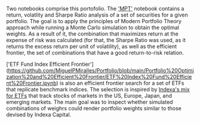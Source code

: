 Two notebooks comprise this portofolio. The ['MPT'](https://github.com/MiguelPMiralles/Portfolio/blob/main/Portfolio%20Optimization%20and%20Efficient%20Frontier/MPT.ipynb) notebook contains a return, volatlity and Sharpe Ratio analysis of a set of securities for a given portfolio. The goal is to apply the principles of Modern Portfolio Theory approach while running a Monte Carlo simulation to obtain the optimal weights. As a result of it, the combination that maximizes return at the expense of risk was calculated (for that, the Sharpe Ratio was used, as it returns the excess return per unit of volatility), as well as the efficient frontier, the set of combinations that have a good return-to-risk relation.

['ETF Fund Index Efficient Frontier'] (https://github.com/MiguelPMiralles/Portfolio/blob/main/Portfolio%20Optimization%20and%20Efficient%20Frontier/ETF%20Index%20Fund%20Efficient%20Frontier.ipynb) is also an efficient frontier search for a set of ETFs that replicate benchmark indices. The selection is inspired by [Indexa's mix for ETFs](https://indexacapital.com/es/esp/model?product=pension) that track stocks of markets in the US, Europe, Japan, and emerging markets. The main goal was to inspect whether simulated combinations of weighrs could render portfolio weights similar to those devised by Indexa Capital. 

